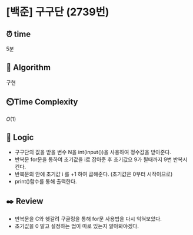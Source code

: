 # [백준] 구구단 (2739번)

## ⏰  **time**

5분

## :pushpin: **Algorithm**

구현

## ⏲️**Time Complexity**

$O(1)$

## :round_pushpin: **Logic**

- 구구단의 값을 받을 변수 N을 int(input())을 사용하여 정수값을 받아준다.
- 반복문 for문을 통하여 초기값을 i로 잡아준 후 초기값으 9가 될때까지 9번 반복시킨다.
- 반복문의 안에 초기값 i 를 +1 하여 곱해준다. (초기값은 0부터 시작이므로)
- print()함수를 통해 출력한다.

## :black_nib: **Review**

- 반복문을 C와 헷갈려 구글링을 통해 for문 사용법을 다시 익혀보았다.
- 초기값을 0 말고 설정하는 법이 따로 있는지 알아봐야겠다.
